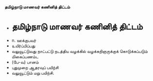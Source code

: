 **தமிழ்நாடு மாணவர் கணினித் திட்டம்**
- # தமிழ்நாடு மாணவர் கணினித் திட்டம்
- n. ஊக்குபவர்
- உயிர்ப்பிப்பது
- வலுவூட்டுவது நாட்பட்டு நடத்திய வழக்கில் வழக்கறிஞருக்குக் கொடுக்கப்படும் மிகைப்பணம்ட
- (பே-வ) பானம்
- புதுமுறை ஆதரவுப் பயிற்சி
- வலுவூட்டும் மறு பயிற்சி.


